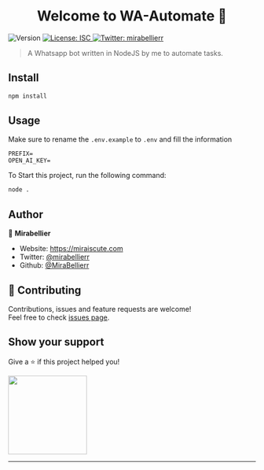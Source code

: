 <h1 align="center">Welcome to WA-Automate 👋</h1>
<p>
  <img alt="Version" src="https://img.shields.io/badge/version-1.0.0-blue.svg?cacheSeconds=2592000" />
  <a href="#" target="_blank">
    <img alt="License: ISC" src="https://img.shields.io/badge/License-ISC-yellow.svg" />
  </a>
  <a href="https://twitter.com/mirabellierr" target="_blank">
    <img alt="Twitter: mirabellierr" src="https://img.shields.io/twitter/follow/mirabellierr.svg?style=social" />
  </a>
</p>

> A Whatsapp bot written in NodeJS by me to automate tasks.

## Install

```sh
npm install
```

## Usage

Make sure to rename the `.env.example` to `.env` and fill the information

```
PREFIX=
OPEN_AI_KEY=
```

To Start this project, run the following command:

```sh
node .
```

## Author

👤 **Mirabellier**

- Website: https://miraiscute.com
- Twitter: [@mirabellierr](https://twitter.com/mirabellierr)
- Github: [@MiraBellierr](https://github.com/MiraBellierr)

## 🤝 Contributing

Contributions, issues and feature requests are welcome!<br />Feel free to check [issues page](https://github.com/MiraBellierr/wa-automate/issues).

## Show your support

Give a ⭐️ if this project helped you!

<a href="https://www.patreon.com/MiraBellier">
  <img src="https://c5.patreon.com/external/logo/become_a_patron_button@2x.png" width="160">
</a>

---
